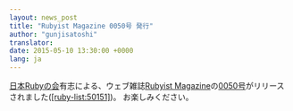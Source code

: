 ```yaml
---
layout: news_post
title: "Rubyist Magazine 0050号 発行"
author: "gunjisatoshi"
translator:
date: 2015-05-10 13:30:00 +0000
lang: ja
---
```


[日本Rubyの会][1]有志による、ウェブ雑誌[Rubyist Magazine][2]の[0050号][3]がリリースされました([\[ruby-list:50151\]][4])。 お楽しみください。


[1]: http://ruby-no-kai.org
[2]: http://jp.rubyist.net/magazine/
[3]: http://jp.rubyist.net/magazine/?0050
[4]: http://blade.nagaokaut.ac.jp/cgi-bin/scat.rb/ruby/ruby-list/50151
